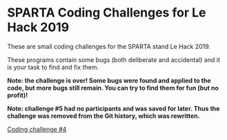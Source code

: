 SPARTA Coding Challenges for Le Hack 2019
=========================================

These are small coding challenges for the SPARTA stand Le Hack 2019.

These programs contain some bugs (both deliberate and accidental) and it is
your task to find and fix them.

**Note: the challenge is over! Some bugs were found and applied to the code,
but more bugs still remain. You can try to find them for fun (but no profit)!**

**Note: challenge #5 had no participants and was saved for later. Thus the
challenge was removed from the Git history, which was rewritten.**

[Coding challenge #4](challenge-4)
